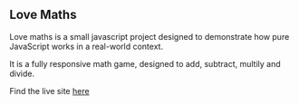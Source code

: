 ## Love Maths

Love maths is a small javascript project designed to demonstrate how pure JavaScript works in a real-world context.

It is a fully responsive math game, designed to add, subtract, multily and divide.

Find the live site [here](https://janeyrinn.github.io/lovemaths_js/)
